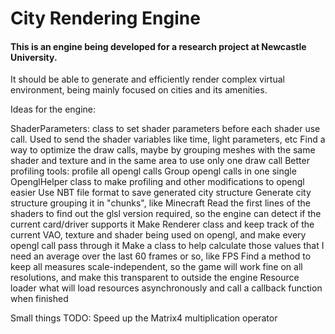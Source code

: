 # City Rendering Engine

#### This is an engine being developed for a research project at Newcastle University.

It should be able to generate and efficiently render complex virtual environment, being mainly focused on cities and its amenities.


Ideas for the engine:

ShaderParameters: class to set shader parameters before each shader use call. Used to send the shader variables like time, light parameters, etc
Find a way to optimize the draw calls, maybe by grouping meshes with the same shader and texture and in the same area to use only one draw call
Better profiling tools: profile all opengl calls
Group opengl calls in one single OpenglHelper class to make profiling and other modifications to opengl easier
Use NBT file format to save generated city structure
Generate city structure grouping it in "chunks", like Minecraft
Read the first lines of the shaders to  find out the glsl version required, so the engine can detect if the current card/driver supports it
Make Renderer class and keep track of the current VAO, texture and shader being used on opengl, and make every opengl call pass through it
Make a class to help calculate those values that I need an average over the last 60 frames or so, like FPS
Find a method to keep all measures scale-independent, so the game will work fine on all resolutions, and make this transparent to outside the engine
Resource loader what will load resources asynchronously and call a callback function when finished

Small things TODO:
Speed up the Matrix4 multiplication operator
